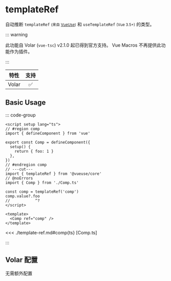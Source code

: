 # templateRef <PackageVersion name="@vue-macros/volar" />

<StabilityLevel level="official" />

自动推断 `templateRef` <small>(来自 [VueUse](https://vueuse.org/core/templateRef/))</small> 和 `useTemplateRef` <small>(Vue 3.5+)</small> 的类型。

::: warning

此功能自 Volar (`vue-tsc`) v2.1.0 起已得到官方支持。
Vue Macros 不再提供此功能作为插件。

:::

| 特性  |        支持        |
| :---: | :----------------: |
| Volar | :white_check_mark: |

## Basic Usage

::: code-group

```vue [App.vue] twoslash
<script setup lang="ts">
// #region comp
import { defineComponent } from 'vue'

export const Comp = defineComponent({
  setup() {
    return { foo: 1 }
  },
})
// #endregion comp
// ---cut---
import { templateRef } from '@vueuse/core'
// @noErrors
import { Comp } from './Comp.ts'

const comp = templateRef('comp')
comp.value?.foo
//           ^?
</script>

<template>
  <Comp ref="comp" />
</template>
```

<<< ./template-ref.md#comp{ts} [Comp.ts]

:::

## Volar 配置

无需额外配置
